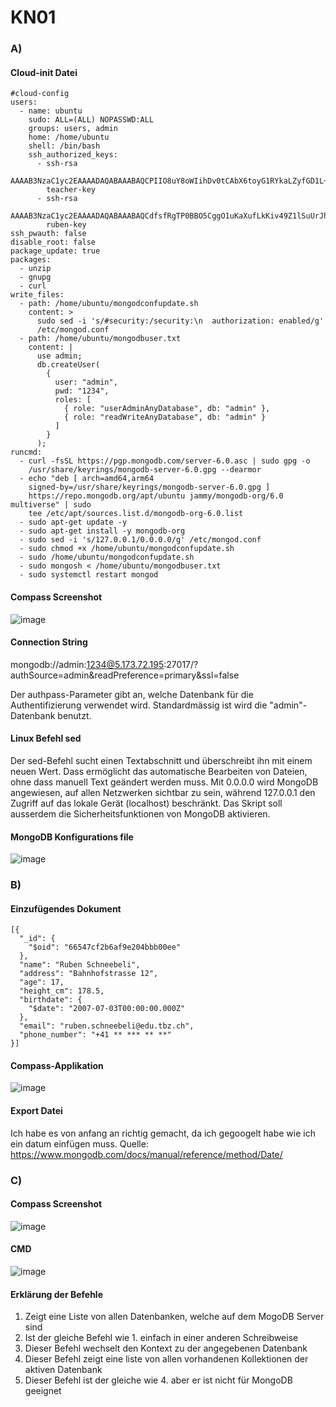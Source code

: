 # KN01
### A)
#### Cloud-init Datei
```
#cloud-config
users:
  - name: ubuntu
    sudo: ALL=(ALL) NOPASSWD:ALL
    groups: users, admin
    home: /home/ubuntu
    shell: /bin/bash
    ssh_authorized_keys:
      - ssh-rsa
        AAAAB3NzaC1yc2EAAAADAQABAAABAQCPIIO8uY8oWIihDv0tCAbX6toyG1RYkaLZyfGD1L+I07K4CnwAVBSU+81vw3Yv5sN9tj2Ccve9kzEeCNMld2mDP/Tt7edkx2MCToVfVx+njqwY/XbMY9bfdRKJLhIoLavuVNLnnkSIXdtlGr3JF71hPHzBDMEo64ofPCQ8hPsGxL1u3efb12jcWcRhudKtv7Qh6cVE47Zj4xImfi6VlLqwzcKZ5oCqR/z1hLLL+/pS3eM5Qsor5wmAqNfH4+z5eE+pOkFm7a0Nkygv9jwXIqtJzFGKYDe6ciBD04pEovdvY0FTyiv2vksQOVgjtu2faG2Iv1HOG0JktCIwJ49OEgjT
        teacher-key
      - ssh-rsa
        AAAAB3NzaC1yc2EAAAADAQABAAABAQCdfsfRgTP0BBO5CggO1uKaXufLkKiv49Z1lSuUrJh4DjUeqz19FKrwrueQfqq5LRzDDImWot+HMCkTSR7+ytWpy8BgTnLlvoGXEAoaWhOH98vlsUPf6F+U65LXkXWP0VHzPb/dy6Pp7EfoXqte3wKOoNfG+ee8l4ElUneCCh+gjNEXoVBDxwqEdfjvLdy+xjh92ahkmpFIFNCvrk98fo3MPWB8J8lqyJlx9eLDBo6bbHKrywlzsRYa9druosqiW1MBGsogr24V7Zi3ytf3lrAUMI2JgA46W26jaWq7kL+PlAFBiVDTsdmlmvOYqKQxnUofQ7nZOjqFk11OL0gI1Unx
        ruben-key
ssh_pwauth: false
disable_root: false
package_update: true
packages:
  - unzip
  - gnupg
  - curl
write_files:
  - path: /home/ubuntu/mongodconfupdate.sh
    content: >
      sudo sed -i 's/#security:/security:\n  authorization: enabled/g'
      /etc/mongod.conf
  - path: /home/ubuntu/mongodbuser.txt
    content: |
      use admin;
      db.createUser(
        {
          user: "admin",
          pwd: "1234",
          roles: [
            { role: "userAdminAnyDatabase", db: "admin" },
            { role: "readWriteAnyDatabase", db: "admin" }
          ]
        }
      );
runcmd:
  - curl -fsSL https://pgp.mongodb.com/server-6.0.asc | sudo gpg -o
    /usr/share/keyrings/mongodb-server-6.0.gpg --dearmor
  - echo "deb [ arch=amd64,arm64
    signed-by=/usr/share/keyrings/mongodb-server-6.0.gpg ]
    https://repo.mongodb.org/apt/ubuntu jammy/mongodb-org/6.0 multiverse" | sudo
    tee /etc/apt/sources.list.d/mongodb-org-6.0.list
  - sudo apt-get update -y
  - sudo apt-get install -y mongodb-org
  - sudo sed -i 's/127.0.0.1/0.0.0.0/g' /etc/mongod.conf
  - sudo chmod +x /home/ubuntu/mongodconfupdate.sh
  - sudo /home/ubuntu/mongodconfupdate.sh
  - sudo mongosh < /home/ubuntu/mongodbuser.txt
  - sudo systemctl restart mongod
```
#### Compass Screenshot

![image](https://github.com/Rubenizz/m165/assets/112400838/8e6c7b78-c6ce-45c8-bb61-3fdc09adf394)


#### Connection String

mongodb://admin:1234@5.173.72.195:27017/?
authSource=admin&readPreference=primary&ssl=false

Der authpass-Parameter gibt an, welche Datenbank für die Authentifizierung verwendet wird. Standardmässig ist wird die "admin"-Datenbank benutzt.
#### Linux Befehl sed

Der sed-Befehl sucht einen Textabschnitt und überschreibt ihn mit einem neuen Wert. Dass ermöglicht das automatische Bearbeiten von Dateien, ohne dass manuell Text geändert werden muss.
Mit 0.0.0.0 wird MongoDB angewiesen, auf allen Netzwerken sichtbar zu sein, während 127.0.0.1 den Zugriff auf das lokale Gerät (localhost) beschränkt. 
Das Skript soll ausserdem die Sicherheitsfunktionen von MongoDB aktivieren.

#### MongoDB Konfigurations file

![image](https://github.com/Rubenizz/m165/assets/112400838/c684e4ad-a6b8-46d6-bac9-29643902ea73)

### B)

#### Einzufügendes Dokument
```
[{
  "_id": {
    "$oid": "66547cf2b6af9e204bbb00ee"
  },
  "name": "Ruben Schneebeli",
  "address": "Bahnhofstrasse 12",
  "age": 17,
  "height_cm": 178.5,
  "birthdate": {
    "$date": "2007-07-03T00:00:00.000Z"
  },
  "email": "ruben.schneebeli@edu.tbz.ch",
  "phone_number": "+41 ** *** ** **"
}]
```
#### Compass-Applikation

![image](https://github.com/Rubenizz/m165/assets/112400838/6c7a6622-46b4-468f-84ed-55109884b626)

#### Export Datei

Ich habe es von anfang an richtig gemacht, da ich gegoogelt habe wie ich ein datum einfügen muss.
Quelle: https://www.mongodb.com/docs/manual/reference/method/Date/

### C)

#### Compass Screenshot

![image](https://github.com/Rubenizz/m165/assets/112400838/943138c8-3923-4542-98e2-a0faf422d359)

#### CMD

![image](https://github.com/Rubenizz/m165/assets/112400838/73fca374-532d-4fbc-af39-5b7e07a122ac)

#### Erklärung der Befehle

1. Zeigt eine Liste von allen Datenbanken, welche auf dem MogoDB Server sind
2. Ist der gleiche Befehl wie 1. einfach in einer anderen Schreibweise
3. Dieser Befehl wechselt den Kontext zu der angegebenen Datenbank
4. Dieser Befehl zeigt eine liste von allen vorhandenen Kollektionen der aktiven Datenbank
5. Dieser Befehl ist der gleiche wie 4. aber er ist nicht für MongoDB geeignet

 

